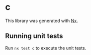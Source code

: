 # c

This library was generated with [Nx](https://nx.dev).

## Running unit tests

Run `nx test c` to execute the unit tests.
